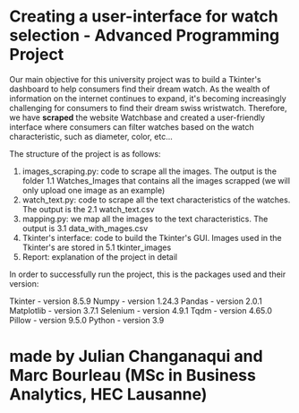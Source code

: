 #  Creating a user-interface for watch selection - Advanced Programming Project
Our main objective for this university project was to build a Tkinter's dashboard to help consumers find their dream watch. As the wealth of information on the internet continues to expand, it's becoming increasingly challenging for consumers to find their dream swiss wristwatch. Therefore, we have **scraped** the website Watchbase and created a user-friendly interface where consumers can filter watches based on the watch characteristic, such as diameter, color, etc... 

The structure of the project is as follows:

1. images_scraping.py: code to scrape all the images. The output is the folder 1.1 Watches_Images that contains all the images scrapped (we will only upload one image as an example)
2. watch_text.py: code to scrape all the text characteristics of the watches. The output is the 2.1 watch_text.csv
3. mapping.py: we map all the images to the text characteristics. The output is 3.1 data_with_mages.csv 
4. Tkinter's interface: code to build the Tkinter's GUI. Images used in the Tkinter's are stored in 5.1 tkinter_images 
5. Report: explanation of the project in detail


In order to successfully run the project, this is the packages used and their version: 

Tkinter - version 8.5.9
Numpy - version 1.24.3
Pandas - version 2.0.1
Matplotlib - version 3.7.1
Selenium - version 4.9.1
Tqdm - version 4.65.0
Pillow - version 9.5.0
Python - version 3.9

# made by Julian Changanaqui and Marc Bourleau (MSc in Business Analytics, HEC Lausanne)
